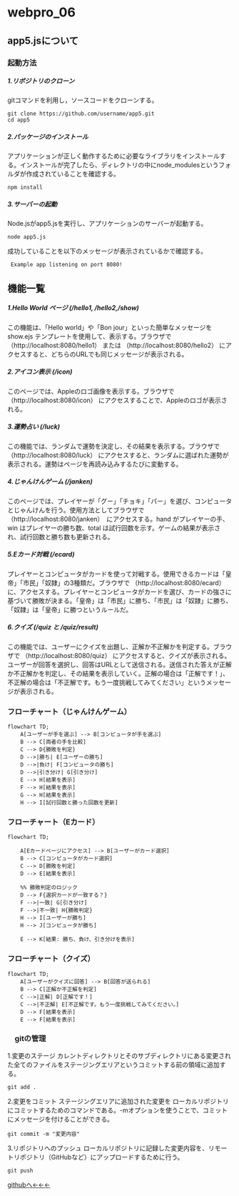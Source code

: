 # webpro_06

## app5.jsについて

### 起動方法 
##### 1.リポジトリのクローン  
gitコマンドを利用し，ソースコードをクローンする。
```
git clone https://github.com/username/app5.git
cd app5
```
##### 2.パッケージのインストール
 アプリケーションが正しく動作するために必要なライブラリをインストールする。インストールが完了したら、ディレクトリの中にnode_modulesというフォルダが作成されていることを確認する。
 ```
 npm install
 ```

##### 3.サーバーの起動
 Node.jsがapp5.jsを実行し、アプリケーションのサーバーが起動する。
 ```
node app5.js
 ```
 成功していることを以下のメッセージが表示されているかで確認する。
```
 Example app listening on port 8080!
```
## 機能一覧

##### 1.Hello World ページ (/hello1, /hello2,/show)
この機能は、「Hello world」や「Bon jour」といった簡単なメッセージをshow.ejs テンプレートを使用して、表示する。ブラウザで （http://localhost:8080/hello1） または （http://localhost:8080/hello2） にアクセスすると、どちらのURLでも同じメッセージが表示される。

##### 2.アイコン表示 (/icon)
このページでは、Appleのロゴ画像を表示する。ブラウザで （http://localhost:8080/icon） にアクセスすることで、Appleのロゴが表示される。

##### 3.運勢占い (/luck)
この機能では、ランダムで運勢を決定し、その結果を表示する。ブラウザで （http://localhost:8080/luck） にアクセスすると、ランダムに選ばれた運勢が表示される。運勢はページを再読み込みするたびに変動する。

##### 4.じゃんけんゲーム (/janken)
このページでは、プレイヤーが「グー」「チョキ」「パー」を選び、コンピュータとじゃんけんを行う。使用方法としてブラウザで （http://localhost:8080/janken）　にアクセスする。hand がプレイヤーの手、win はプレイヤーの勝ち数、total は試行回数を示す。ゲームの結果が表示され、試行回数と勝ち数も更新される。

##### 5.Eカード対戦 (/ecard)
プレイヤーとコンピュータがカードを使って対戦する。使用できるカードは「皇帝」「市民」「奴隷」の3種類だ。ブラウザで （http://localhost:8080/ecard） に、アクセスする。プレイヤーとコンピュータがカードを選び、カードの強さに基づいて勝敗が決まる。「皇帝」は「市民」に勝ち、「市民」は「奴隷」に勝ち、「奴隷」は「皇帝」に勝つというルールだ。

##### 6.クイズ (/quiz と /quiz/result)
この機能では、ユーザーにクイズを出題し、正解か不正解かを判定する。ブラウザで （http://localhost:8080/quiz） にアクセスすると、クイズが表示される。ユーザーが回答を選択し、回答はURLとして送信される。送信された答えが正解か不正解かを判定し、その結果を表示していく。正解の場合は「正解です！」、不正解の場合は「不正解です。もう一度挑戦してみてください」というメッセージが表示される。



### フローチャート（じゃんけんゲーム）
```mermaid
flowchart TD;
    A[ユーザーが手を選ぶ] --> B[コンピュータが手を選ぶ]
    B --> C[両者の手を比較]
    C --> D{勝敗を判定}
    D -->|勝ち| E[ユーザーの勝ち]
    D -->|負け| F[コンピュータの勝ち]
    D -->|引き分け| G[引き分け]
    E --> H[結果を表示]
    F --> H[結果を表示]
    G --> H[結果を表示]
    H --> I[試行回数と勝った回数を更新]
```
### フローチャート（Eカード）

```mermaid
flowchart TD;

    A[Eカードページにアクセス] --> B[ユーザーがカード選択]
    B --> C[コンピュータがカード選択]
    C --> D[勝敗を判定]
    D --> E[結果を表示]
    
    %% 勝敗判定のロジック
    D --> F{選択カードが一致する？}
    F -->|一致| G[引き分け]
    F -->|不一致| H{勝敗判定}
    H --> I[ユーザーが勝ち]
    H --> J[コンピュータが勝ち]

    E --> K[結果: 勝ち、負け、引き分けを表示]

```
### フローチャート（クイズ）
```mermaid
flowchart TD;
    A[ユーザーがクイズに回答] --> B[回答が送られる]
    B --> C[正解か不正解を判定]
    C -->|正解| D[正解です！]
    C -->|不正解| E[不正解です。もう一度挑戦してみてください。]
    D --> F[結果を表示]
    E --> F[結果を表示]
```
### 　gitの管理
1.変更のステージ
カレントディレクトリとそのサブディレクトリにある変更された全てのファイルをステージングエリアというコミットする前の領域に追加する。
```
git add .
```

2.変更をコミット
ステージングエリアに追加された変更を ローカルリポジトリにコミットするためのコマンドである。-mオプションを使うことで、コミットにメッセージを付けることができる。
```
git commit -m "変更内容"
```
3.リポジトリへのプッシュ
ローカルリポジトリに記録した変更内容を、リモートリポジトリ（GitHubなど）にアップロードするために行う。
```
git push
```

[githubへ←←←](https://github.com/watanabe10GOD/webpro_06/blob/main/app5.js)


